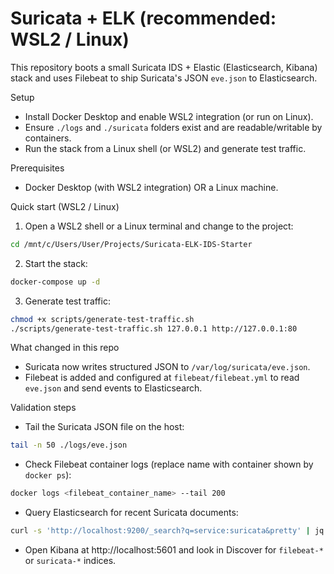 # Suricata + ELK (recommended: WSL2 / Linux)

This repository boots a small Suricata IDS + Elastic (Elasticsearch, Kibana) stack and uses Filebeat to ship Suricata's JSON `eve.json` to Elasticsearch.

Setup
- Install Docker Desktop and enable WSL2 integration (or run on Linux).
- Ensure `./logs` and `./suricata` folders exist and are readable/writable by containers.
- Run the stack from a Linux shell (or WSL2) and generate test traffic.

Prerequisites
- Docker Desktop (with WSL2 integration) OR a Linux machine.

Quick start (WSL2 / Linux)

1. Open a WSL2 shell or a Linux terminal and change to the project:

```bash
cd /mnt/c/Users/User/Projects/Suricata-ELK-IDS-Starter
```

2. Start the stack:

```bash
docker-compose up -d
```

3. Generate test traffic:

```bash
chmod +x scripts/generate-test-traffic.sh
./scripts/generate-test-traffic.sh 127.0.0.1 http://127.0.0.1:80
```

What changed in this repo
- Suricata now writes structured JSON to `/var/log/suricata/eve.json`.
- Filebeat is added and configured at `filebeat/filebeat.yml` to read `eve.json` and send events to Elasticsearch.

Validation steps

- Tail the Suricata JSON file on the host:

```bash
tail -n 50 ./logs/eve.json
```

- Check Filebeat container logs (replace name with container shown by `docker ps`):

```bash
docker logs <filebeat_container_name> --tail 200
```

- Query Elasticsearch for recent Suricata documents:

```bash
curl -s 'http://localhost:9200/_search?q=service:suricata&pretty' | jq .
```

- Open Kibana at http://localhost:5601 and look in Discover for `filebeat-*` or `suricata-*` indices.